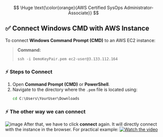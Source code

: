 $$
\Huge \text{\color{orange}{AWS Certified SysOps Administrator-Associate}}
$$



## ✅ Connect Windows CMD with AWS Instance

To connect **Windows Command Prompt (CMD)** to an AWS EC2 instance:

> **Command:**
> ```
> ssh -i DemoKeyPair.pem ec2-user@3.133.112.164
> ```
### ⚡ **Steps to Connect**
1. Open **Command Prompt (CMD)** or **PowerShell**.
2. Navigate to the directory where the `.pem` file is located using:
   ```cmd
   cd C:\Users\YourUser\Downloads
### ⚡ **The other way we can connect**
![image](https://github.com/user-attachments/assets/a9a5c813-6761-4f28-9f6c-c7d548313a18)
After that, we have to click **connect** again. It will directly connect with the instance in the browser.
For practical example:
[![Watch the video](https://img.youtube.com/vi/kzLRxVgos2M/0.jpg)](https://youtu.be/kzLRxVgos2M)







